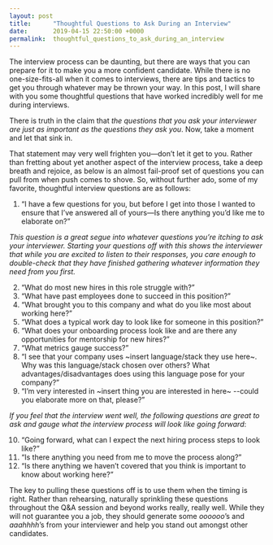 ```yaml
---
layout: post
title:      "Thoughtful Questions to Ask During an Interview"
date:       2019-04-15 22:50:00 +0000
permalink:  thoughtful_questions_to_ask_during_an_interview
---
```



The interview process can be daunting, but there are ways that you can prepare for it to make you a more confident candidate. While there is no one-size-fits-all when it comes to interviews, there are tips and tactics to get you through whatever may be thrown your way. In this post, I will share with you some thoughtful questions that have worked incredibly well for me during interviews.

There is truth in the claim that *the questions that you ask your interviewer are just as important as the questions they ask you*. Now, take a moment and let that sink in. 

That statement may very well frighten you—don’t let it get to you. Rather than fretting about yet another aspect of the interview process, take a deep breath and rejoice, as below is an almost fail-proof set of questions you can pull from when push comes to shove. So, without further ado, some of my favorite, thoughtful interview questions are as follows:

1.	“I have a few questions for you, but before I get into those I wanted to ensure that I’ve answered all of yours—Is there anything you’d like me to elaborate on?”

*This question is a great segue into whatever questions you’re itching to ask your interviewer. Starting your questions off with this shows the interviewer that while you are excited to listen to their responses, you care enough to double-check that they have finished gathering whatever information they need from you first.*


2.	“What do most new hires in this role struggle with?”
3.	“What have past employees done to succeed in this position?”
4.	“What brought you to this company and what do you like most about working here?”
5.	“What does a typical work day to look like for someone in this position?”
6.	“What does your onboarding process look like and are there any opportunities for mentorship for new hires?”
7.	“What metrics gauge success?”
8.	“I see that your company uses ~insert language/stack they use here~. Why was this language/stack chosen over others? What advantages/disadvantages does using this language pose for your company?”
9.	“I’m very interested in ~insert thing you are interested in here~ --could you elaborate more on that, please?” 


*If you feel that the interview went well, the following questions are great to ask and gauge what the interview process will look like going forward*: 

10.	“Going forward, what can I expect the next hiring process steps to look like?”
11.	“Is there anything you need from me to move the process along?”
12.	“Is there anything we haven’t covered that you think is important to know about working here?”

The key to pulling these questions off is to use them when the timing is right. Rather than rehearsing, naturally sprinkling these questions throughout the Q&A session and beyond works really, really well. While they will not guarantee you a job, they should generate some *oooooo*’s and *aaahhhh*’s from your interviewer and help you stand out amongst other candidates. 

